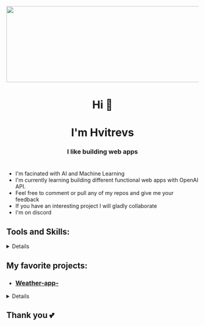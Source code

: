 <p align="center"> <img src="https://i.pinimg.com/originals/94/98/61/9498619ed1265495e18632e6db4c6592.gif" height = "200" width = "900" opacity="51%"></p>
<h1 align="center">Hi 👋</h1>
<h1 align="center"> I'm Hvitrevs</h1>
<h3 align="center">I like building web apps</h3>

#
- I'm facinated with AI and Machine Learning
- I'm currently learning building different functional web apps with OpenAI API.
- Feel free to comment or pull any of my repos and give me your feedback
- If you have an interesting project I will gladly collaborate
- I'm on discord 

  
<h2 align="left">Tools and Skills: </h2>
<details>
<h3 align="left">Languages: </h3> 
<p align="left">
<img src="https://raw.githubusercontent.com/devicons/devicon/master/icons/html5/html5-original-wordmark.svg" alt="html5" width="40" height="40"/> <img src="https://raw.githubusercontent.com/devicons/devicon/master/icons/css3/css3-original-wordmark.svg" alt="css3" width="40" height="40"/><img src="https://raw.githubusercontent.com/devicons/devicon/master/icons/javascript/javascript-original.svg" alt="javascript" width="40" height="40"/> <img src="https://raw.githubusercontent.com/devicons/devicon/master/icons/python/python-original.svg" alt="python" width="40" height="40"/> 
</p>

<h3 align="left"> Frameworks and Server: </h3> 
<p align="left"> 
 <img src="https://raw.githubusercontent.com/devicons/devicon/master/icons/bootstrap/bootstrap-plain-wordmark.svg" alt="bootstrap" width="40" height="40"/>
 <img src="https://www.vectorlogo.zone/logos/tailwindcss/tailwindcss-icon.svg" alt="tailwind" width="40" height="40"/> 
 <img src="https://raw.githubusercontent.com/devicons/devicon/master/icons/sass/sass-original.svg" alt="sass" width="40" height="40"/>
 <img src="https://raw.githubusercontent.com/devicons/devicon/master/icons/react/react-original-wordmark.svg" alt="react" width="40" height="40"/>
 <img src="https://raw.githubusercontent.com/devicons/devicon/master/icons/vuejs/vuejs-original-wordmark.svg" alt="vuejs" width="40" height="40"/>
 <img src="https://vitejs.dev/logo.svg" alt="javascript" width="40" height="40"/>
 <img src="https://raw.githubusercontent.com/devicons/devicon/master/icons/mongodb/mongodb-original-wordmark.svg" alt="mongodb" width="40" height="40"/>
 <img src="https://raw.githubusercontent.com/devicons/devicon/master/icons/mysql/mysql-original-wordmark.svg" alt="mysql" width="40" height="40"/>
 <img src="https://raw.githubusercontent.com/devicons/devicon/master/icons/nodejs/nodejs-original-wordmark.svg" alt="nodejs" width="40" height="40"/>
 <img src="https://www.vectorlogo.zone/logos/git-scm/git-scm-icon.svg" alt="git" width="40" height="40"/>
</p>

<h3 align="left"> Design: </h3> 
<p align="left">
 <img src="https://www.vectorlogo.zone/logos/unity3d/unity3d-icon.svg" alt="unity" width="40" height="40"/>
 <img src="https://download.blender.org/branding/community/blender_community_badge_white.svg" alt="blender" width="40" height="40"/>
 <img src="https://www.vectorlogo.zone/logos/figma/figma-icon.svg" alt="figma" width="40" height="40"/>
 <img src="https://www.vectorlogo.zone/logos/adobe_illustrator/adobe_illustrator-icon.svg" alt="illustrator" width="40" height="40"/> 
 <img src="https://cdn.worldvectorlogo.com/logos/adobe-xd.svg" alt="xd" width="40" height="40"/>
 <img src="https://raw.githubusercontent.com/devicons/devicon/master/icons/photoshop/photoshop-line.svg" alt="photoshop" width="40" height="40"/>
</p>

<h3 align="left"> System: </h3> 
<p align="left">
 <img src="https://raw.githubusercontent.com/devicons/devicon/master/icons/linux/linux-original.svg" alt="linux" width="40" height="40"/> 
 <img src="https://upload.wikimedia.org/wikipedia/commons/e/e6/Windows_11_logo.svg" alt="linux" width="40" height="40"/>
</p>

</details>

<h2>My favorite projects: </h2> 

- ### [Weather-app-](https://github.com/Hvitrevs/Weather-app-)
<details>
<p>This is a weather API utilizer that transforms API data from open-metio.com into readable responsive webpage.</p>
  
### Utilized tools: 
  <p align="left">
  <img src="https://raw.githubusercontent.com/devicons/devicon/master/icons/nodejs/nodejs-original-wordmark.svg" alt="nodejs" width="20" height="20"/>
  <img src="https://raw.githubusercontent.com/devicons/devicon/master/icons/javascript/javascript-original.svg" alt="javascript" width="20" height="20"/>
  <img src="https://vitejs.dev/logo.svg" alt="javascript" width="20" height="20"/>
  </p>
 </details>

## Thank you :two_hearts:




